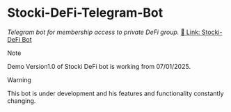 # Stocki-DeFi-Telegram-Bot

_Telegram bot for membership access to private DeFi group._
[🔗 Link: Stocki-DeFi Bot](https://t.me/StockiDeFi_bot)

> [!NOTE]  
> Demo Version1.0 of Stocki DeFi bot is working from 07/01/2025.

> [!WARNING]  
> This bot is under development and his features and functionality constantly changing.
